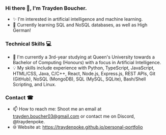 ### Hi there 👋, I'm Trayden Boucher.
* ️‍✨ I'm interested in artificial intelligence and machine learning.
* 🧠 Currently learning SQL and NoSQL databases, as well as High German!

### Technical Skills 💻
* 📖 I'm currently a 3rd-year studying at Queen's University towards a Bachelor of Computing (Honours) with a focus in Artificial Intelligence.
* 💡 My skills include experience with Python, TypeScript, JavaScript, HTML/CSS, Java, C/C++, React, Node.js, Express.js, REST APIs, Git (GitHub), NoSQL (MongoDB), SQL (MySQL, SQLite), Bash/Shell Scripting, and Linux.

### Contact ☎
* 📫 How to reach me: Shoot me an email at trayden.boucher03@gmail.com or contact me on Discord, @traydenpoke.
* 🌐 Website at: https://traydenpoke.github.io/personal-portfolio
